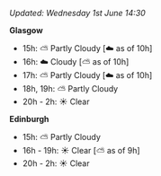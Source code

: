 *Updated: Wednesday 1st June 14:30*

**Glasgow**

* 15h: :partly_sunny: Partly Cloudy [:cloud: as of 10h]
* 16h: :cloud: Cloudy [:partly_sunny: as of 10h]
* 17h: :partly_sunny: Partly Cloudy [:cloud: as of 10h]
* 18h, 19h: :partly_sunny: Partly Cloudy
* 20h - 2h: :sunny: Clear

**Edinburgh**

* 15h: :partly_sunny: Partly Cloudy
* 16h - 19h: :sunny: Clear [:partly_sunny: as of 9h]
* 20h - 2h: :sunny: Clear
